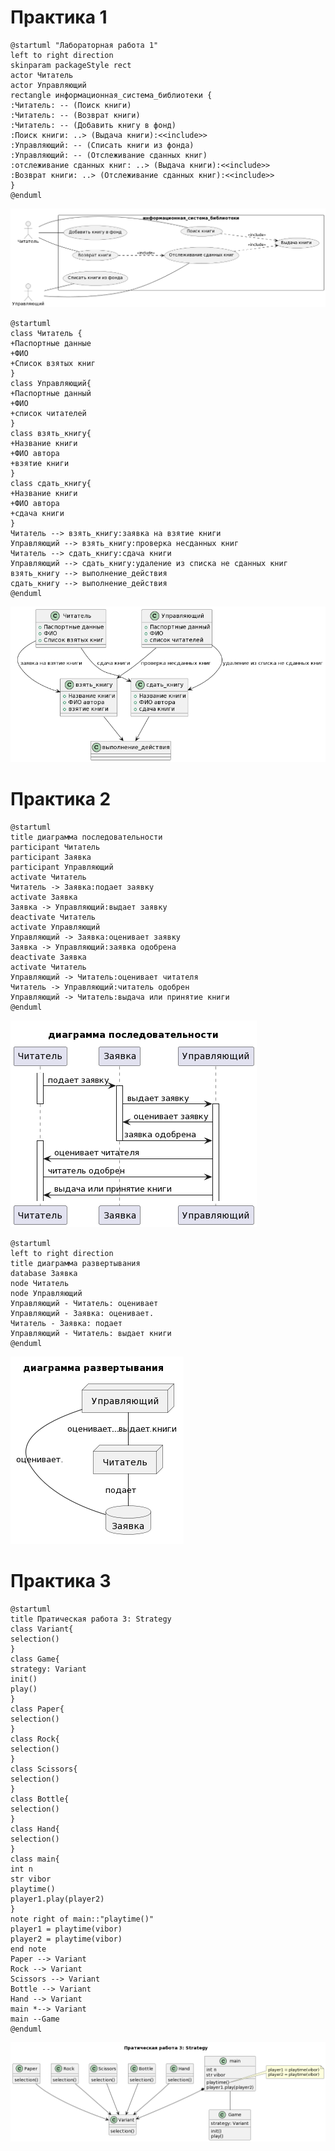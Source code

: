 # Практика 1
```
@startuml "Лабораторная работа 1"
left to right direction 
skinparam packageStyle rect
actor Читатель
actor Управляющий
rectangle информационная_система_библиотеки {
:Читатель: -- (Поиск книги)
:Читатель: -- (Возврат книги)
:Читатель: -- (Добавить книгу в фонд)
:Поиск книги: ..> (Выдача книги):<<include>>
:Управляющий: -- (Списать книги из фонда)
:Управляющий: -- (Отслеживание сданных книг)
:отслеживание сданных книг: ..> (Выдача книги):<<include>>
:Возврат книги: ..> (Отслеживание сданных книг):<<include>>
}
@enduml
```
![1](https://github.com/Evrey-or-Zizika/TMP/blob/main/lab%20%201.png)
```
@startuml
class Читатель {
+Паспортные данные
+ФИО
+Список взятых книг
}
class Управляющий{
+Паспортные данный
+ФИО
+список читателей
}
class взять_книгу{
+Название книги
+ФИО автора
+взятие книги
}
class сдать_книгу{
+Название книги
+ФИО автора
+сдача книги
}
Читатель --> взять_книгу:заявка на взятие книги
Управляющий --> взять_книгу:проверка несданных книг
Читатель --> сдать_книгу:сдача книги
Управляющий --> сдать_книгу:удаление из списка не сданных книг
взять_книгу --> выполнение_действия
сдать_книгу --> выполнение_действия
@enduml
```
![2](https://github.com/Evrey-or-Zizika/TMP/blob/main/lab%20%201_1.png)
# Практика 2
```
@startuml
title диаграмма последовательности
participant Читатель
participant Заявка
participant Управляющий
activate Читатель
Читатель -> Заявка:подает заявку
activate Заявка
Заявка -> Управляющий:выдает заявку
deactivate Читатель
activate Управляющий
Управляющий -> Заявка:оценивает заявку
Заявка -> Управляющий:заявка одобрена
deactivate Заявка
activate Читатель
Управляющий -> Читатель:оценивает читателя
Читатель -> Управляющий:читатель одобрен
Управляющий -> Читатель:выдача или принятие книги
@enduml
```
![3](https://github.com/Evrey-or-Zizika/TMP/blob/main/lab%20%202.png)
```
@startuml
left to right direction
title диаграмма развертывания
database Заявка
node Читатель
node Управляющий
Управляющий - Читатель: оценивает
Управляющий - Заявка: оценивает.    
Читатель - Заявка: подает
Управляющий - Читатель: выдает книги
@enduml
```
![4](https://github.com/Evrey-or-Zizika/TMP/blob/main/lab%20%202_1.png)
# Практика 3
```
@startuml
title Пратическая работа 3: Strategy
class Variant{
selection()
}
class Game{
strategy: Variant
init()
play()
}
class Paper{
selection()
}
class Rock{
selection()
}
class Scissors{
selection()
}
class Bottle{
selection()
}
class Hand{
selection()
}
class main{
int n
str vibor
playtime()
player1.play(player2)
}
note right of main::"playtime()"
player1 = playtime(vibor)
player2 = playtime(vibor)
end note
Paper --> Variant
Rock --> Variant
Scissors --> Variant
Bottle --> Variant
Hand --> Variant
main *--> Variant
main --Game
@enduml
```
![5](https://github.com/Evrey-or-Zizika/TMP/blob/main/lab%20%203.png)
